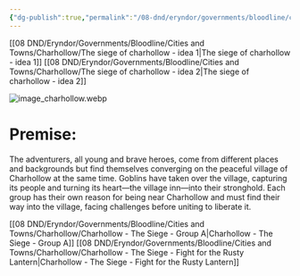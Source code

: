 ```yaml
---
{"dg-publish":true,"permalink":"/08-dnd/eryndor/governments/bloodline/cities-and-towns/charhollow/charhollow-the-siege-of-charhollow-opening-adventure/"}
---
```


[[08 DND/Eryndor/Governments/Bloodline/Cities and Towns/Charhollow/The  siege of charhollow - idea 1\|The  siege of charhollow - idea 1]]
[[08 DND/Eryndor/Governments/Bloodline/Cities and Towns/Charhollow/The  siege of charhollow - idea 2\|The  siege of charhollow - idea 2]]

![image_charhollow.webp](/img/user/08%20DND/Eryndor/Governments/Bloodline/Cities%20and%20Towns/Charhollow/image_charhollow.webp)
# **Premise:**  
The adventurers, all young and brave heroes, come from different places and backgrounds but find themselves converging on the peaceful village of Charhollow at the same time. Goblins have taken over the village, capturing its people and turning its heart—the village inn—into their stronghold. Each group has their own reason for being near Charhollow and must find their way into the village, facing challenges before uniting to liberate it.

[[08 DND/Eryndor/Governments/Bloodline/Cities and Towns/Charhollow/Charhollow - The Siege - Group A\|Charhollow - The Siege - Group A]]
[[08 DND/Eryndor/Governments/Bloodline/Cities and Towns/Charhollow/Charhollow - The Siege - Fight for the Rusty Lantern\|Charhollow - The Siege - Fight for the Rusty Lantern]]
